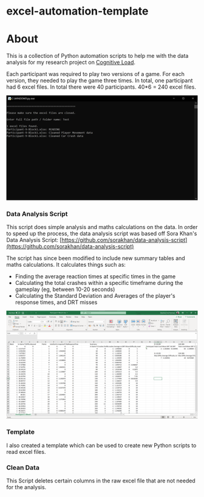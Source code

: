 # excel-automation-template

# About

This is a collection of Python automation scripts to help me with the data analysis for my research project on [Cognitive Load](https://github.com/vondreii/cognitive-load).

Each participant was required to play two versions of a game. For each version, they needed to play the game three times. In total, one participant had 6 excel files. In total there were 40 participants. 40*6 = 240 excel files. 

![img](/Images/pythonCMD.PNG)

### Data Analysis Script 
This script does simple analysis and maths calculations on the data. In order to speed up the process, the data analysis script was based off Sora Khan's Data Analysis Script: [https://github.com/sorakhan/data-analysis-script](https://github.com/sorakhan/data-analysis-script)

The script has since been modified to include new summary tables and maths calculations. It calculates things such as:
- Finding the average reaction times at specific times in the game
- Calculating the total crashes within a specific timeframe during the gameplay (eg, between 10-20 seconds)
- Calculating the Standard Deviation and Averages of the player's response times, and DRT misses

![img](/Images/excelDataAnalysis.png)

### Template 
I also created a template which can be used to create new Python scripts to read excel files.

### Clean Data
This Script deletes certain columns in the raw excel file that are not needed for the analysis.

